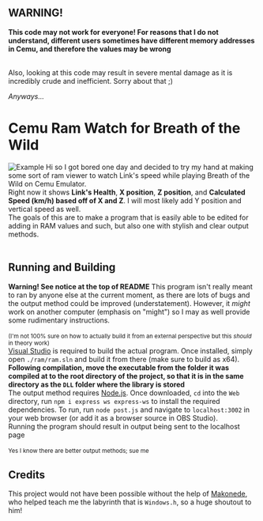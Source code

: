 
  

## WARNING!

<b>This code may not work for everyone! For reasons that I do not understand, different users sometimes have different memory addresses in Cemu, and therefore the values may be wrong</b>

<br>Also, looking at this code may result in severe mental damage as it is incredibly crude and inefficient. Sorry about that ;)


<i>Anyways...</i>

# Cemu Ram Watch for Breath of the Wild
![Example](https://github.com/PrinceKomali/BotWRamWatch/raw/main/spd.gif)
Hi so I got bored one day and decided to try my hand at making some sort of ram viewer to watch Link's speed while playing Breath of the Wild on Cemu Emulator. <br>Right now it shows <b>Link's Health</b>, <b>X position</b>, <b>Z position</b>, and <b>Calculated Speed (km/h) based off of X and Z</b>. I will most likely add Y position and vertical speed as well. <br>The goals of this are to make a program that is easily able to be edited for adding in RAM values and such, but also one with stylish and clear output methods.<br><br>
## Running and Building
<b>Warning! See notice at the top of README</b>
This program isn't really meant to ran by anyone else at the current moment, as there are lots of bugs and the output method                                   could be improved (understatement). However, it <i>might</i> work on another computer (emphasis on "might") so I may as well provide some rudimentary instructions.<br><br><small>(I'm not 100% sure on how to actually build it from an external perspective but this <i>should</i> in theory work)</small><br>[Visual Studio](https://visualstudio.microsoft.com/) is required to build the actual program. Once installed, simply open `./ram/ram.sln` and build it from there (make sure to build as x64). <b>Following compilation, move the executable from the folder it was compiled at to the root directory of the project, so that it is in the same directory as the `DLL` folder where the library is stored</b><br>The output method requires [Node.js](https://nodejs.org). Once downloaded, `cd` into the `Web` directory, run `npm i express ws express-ws` to install the required dependencies. To run, run `node post.js` and navigate to `localhost:3002` in your web browser (or add it as a browser source in OBS Studio). <br>Running the program should result in output being sent to the localhost page<br><br><small>Yes I know there are better output methods; sue me</small><br>
## Credits
This project would not have been possible without the help of [Makonede](https://github.com/Makonede), who helped teach me the labyrinth that is `Windows.h`, so a huge shoutout to him!
